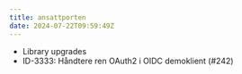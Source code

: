 ```yaml
---
title: ansattporten
date: 2024-07-22T09:59:49Z
---
```

- Library upgrades
- ID-3333: Håndtere ren OAuth2 i OIDC demoklient (#242)

